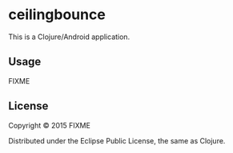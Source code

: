 # ceilingbounce

This is a Clojure/Android application.

## Usage

FIXME

## License

Copyright © 2015 FIXME

Distributed under the Eclipse Public License, the same as Clojure.
